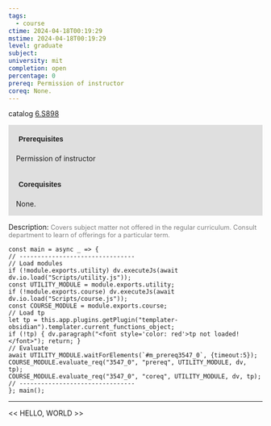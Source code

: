 ```yaml
---
tags:
  - course
ctime: 2024-04-18T00:19:29
mstime: 2024-04-18T00:19:29
level: graduate
subject: 
university: mit
completion: open
percentage: 0
prereq: Permission of instructor
coreq: None.
---
```


catalog [6.S898](http://student.mit.edu/catalog/m6e.html#6.S898)

<span style="display: block; padding: 15px; background-color: rgb(100, 100, 100, 0.2);"><font id="m_prereq3547_0" style="display: block; font-family: Arial, sans-serif; font-weight: bold; padding: 5px">Prerequisites</font><br><span id="prereq3547_0">Permission of instructor</span></span>
<span style="display: block; padding: 15px; background-color: rgb(100, 100, 100, 0.2);"><font id="m_coreq3547_0" style="display: block; font-family: Arial, sans-serif; font-weight: bold; padding: 5px">Corequisites</font><br><span id="coreq3547_0">None.</span></span>

<font style="">Description:</font>
<font style="color: grey; font-size: 0.8rem;">Covers subject matter not offered in the regular curriculum. Consult department to learn of offerings for a particular term.</font>

```dataviewjs
const main = async _ => {
// --------------------------------
// Load modules
if (!module.exports.utility) dv.executeJs(await dv.io.load("Scripts/utility.js"));
const UTILITY_MODULE = module.exports.utility;
if (!module.exports.course) dv.executeJs(await dv.io.load("Scripts/course.js"));
const COURSE_MODULE = module.exports.course;
// Load tp
let tp = this.app.plugins.getPlugin("templater-obsidian").templater.current_functions_object;
if (!tp) { dv.paragraph("<font style='color: red'>tp not loaded!</font>"); return; }
// Evaluate
await UTILITY_MODULE.waitForElements(`#m_prereq3547_0`, {timeout:5});
COURSE_MODULE.evaluate_req("3547_0", "prereq", UTILITY_MODULE, dv, tp);
COURSE_MODULE.evaluate_req("3547_0", "coreq", UTILITY_MODULE, dv, tp);
// --------------------------------
}; main();
```

---

<< HELLO, WORLD >>
